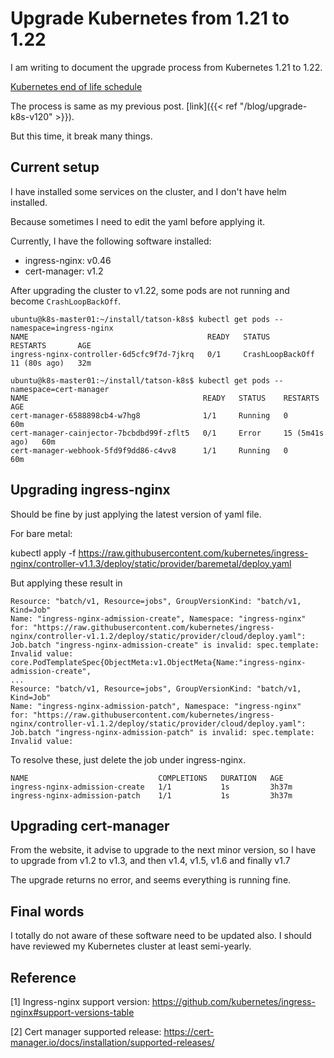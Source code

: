 # Upgrade Kubernetes from 1.21 to 1.22


I am writing to document the upgrade process from Kubernetes 1.21 to 1.22.

[Kubernetes end of life schedule](https://endoflife.date/kubernetes)

The process is same as my previous post. [link]({{< ref "/blog/upgrade-k8s-v120" >}}).

But this time, it break many things.

## Current setup

I have installed some services on the cluster, and I don't have helm installed.

Because sometimes I need to edit the yaml before applying it.

Currently, I have the following software installed:

* ingress-nginx: v0.46
* cert-manager: v1.2

After upgrading the cluster to v1.22, some pods are not running and become `CrashLoopBackOff`.

```
ubuntu@k8s-master01:~/install/tatson-k8s$ kubectl get pods --namespace=ingress-nginx
NAME                                        READY   STATUS             RESTARTS       AGE
ingress-nginx-controller-6d5cfc9f7d-7jkrq   0/1     CrashLoopBackOff   11 (80s ago)   32m

ubuntu@k8s-master01:~/install/tatson-k8s$ kubectl get pods --namespace=cert-manager
NAME                                       READY   STATUS    RESTARTS         AGE
cert-manager-6588898cb4-w7hg8              1/1     Running   0                60m
cert-manager-cainjector-7bcbdbd99f-zflt5   0/1     Error     15 (5m41s ago)   60m
cert-manager-webhook-5fd9f9dd86-c4vv8      1/1     Running   0                60m
```
## Upgrading ingress-nginx

Should be fine by just applying the latest version of yaml file.

For bare metal: 

kubectl apply -f https://raw.githubusercontent.com/kubernetes/ingress-nginx/controller-v1.1.3/deploy/static/provider/baremetal/deploy.yaml

But applying these result in

```
Resource: "batch/v1, Resource=jobs", GroupVersionKind: "batch/v1, Kind=Job"
Name: "ingress-nginx-admission-create", Namespace: "ingress-nginx"
for: "https://raw.githubusercontent.com/kubernetes/ingress-nginx/controller-v1.1.2/deploy/static/provider/cloud/deploy.yaml": Job.batch "ingress-nginx-admission-create" is invalid: spec.template: Invalid value: core.PodTemplateSpec{ObjectMeta:v1.ObjectMeta{Name:"ingress-nginx-admission-create", 
...
Resource: "batch/v1, Resource=jobs", GroupVersionKind: "batch/v1, Kind=Job"
Name: "ingress-nginx-admission-patch", Namespace: "ingress-nginx"
for: "https://raw.githubusercontent.com/kubernetes/ingress-nginx/controller-v1.1.2/deploy/static/provider/cloud/deploy.yaml": Job.batch "ingress-nginx-admission-patch" is invalid: spec.template: Invalid value: 
```

To resolve these, just delete the job under ingress-nginx.

```
NAME                             COMPLETIONS   DURATION   AGE
ingress-nginx-admission-create   1/1           1s         3h37m
ingress-nginx-admission-patch    1/1           1s         3h37m
```

## Upgrading cert-manager

From the website, it advise to upgrade to the next minor version, so I have to upgrade from v1.2 to v1.3, and then v1.4, v1.5, v1.6 and finally v1.7

The upgrade returns no error, and seems everything is running fine.

## Final words

I totally do not aware of these software need to be updated also. I should have reviewed my Kubernetes cluster at least semi-yearly.

## Reference
[1] Ingress-nginx support version: https://github.com/kubernetes/ingress-nginx#support-versions-table

[2] Cert manager supported release: https://cert-manager.io/docs/installation/supported-releases/

